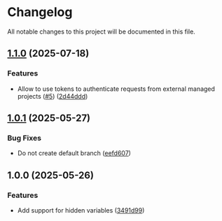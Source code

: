 # Changelog

All notable changes to this project will be documented in this file.

## [1.1.0](https://github.com/Perun-Engineering/terraform-gitlab/compare/v1.0.1...v1.1.0) (2025-07-18)


### Features

* Allow to use tokens to authenticate requests from external managed projects ([#5](https://github.com/Perun-Engineering/terraform-gitlab/issues/5)) ([2d44ddd](https://github.com/Perun-Engineering/terraform-gitlab/commit/2d44ddd1667d84ceca2969cac2ddf8cd3187e194))

## [1.0.1](https://github.com/Perun-Engineering/terraform-gitlab/compare/v1.0.0...v1.0.1) (2025-05-27)


### Bug Fixes

* Do not create default branch ([eefd607](https://github.com/Perun-Engineering/terraform-gitlab/commit/eefd6071557d4f96391caac32d7eb264d1e573e9))

## 1.0.0 (2025-05-26)


### Features

* Add support for hidden variables ([3491d99](https://github.com/Perun-Engineering/terraform-gitlab/commit/3491d99f9eda691864317f0d3449c702a5cfb6ed))
